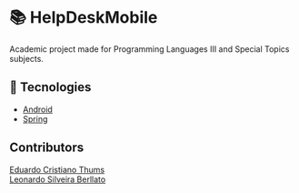 # :books: HelpDeskMobile

Academic project made for Programming Languages III and Special Topics subjects. 

## :crystal_ball: Tecnologies

* [Android](https://developer.android.com/)
* [Spring](https://spring.io/)

## Contributors
[Eduardo Cristiano Thums](https://github.com/EduardoThums)\
[Leonardo Silveira Berllato](https://github.com/LeonardoBerlatto)
